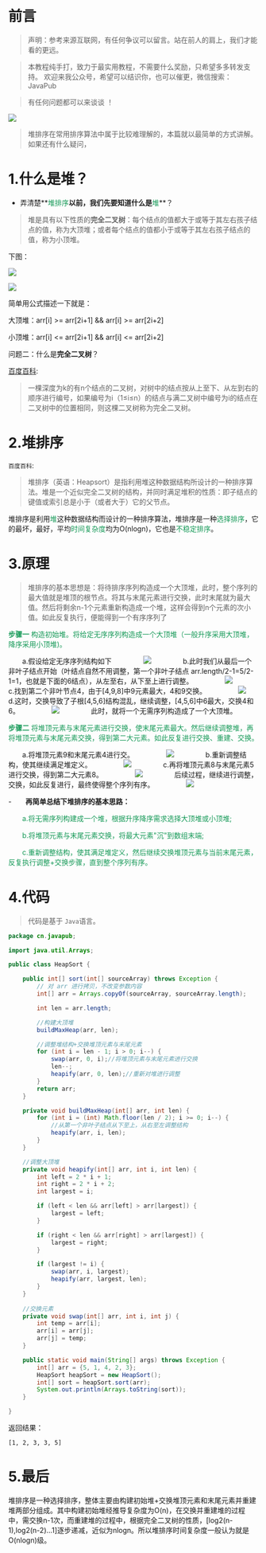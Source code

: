# 前言


> 声明：参考来源互联网，有任何争议可以留言。站在前人的肩上，我们才能看的更远。

> 本教程纯手打，致力于最实用教程，不需要什么奖励，只希望多多转发支持。
> 欢迎来我公众号，希望可以结识你，也可以催更，微信搜索：JavaPub

> 有任何问题都可以来谈谈 ！

![](https://img-blog.csdnimg.cn/20200616161009430.jpg)

> 堆排序在常用排序算法中属于比较难理解的，本篇就以最简单的方式讲解。如果还有什么疑问，

# 1.什么是堆？

- 弄清楚**<font color=#159957>堆排序</font>**以前，我们先要知道什么是**<font color=#159957>堆</font>**？

> 堆是具有以下性质的**完全二叉树**：每个结点的值都大于或等于其左右孩子结点的值，称为大顶堆；或者每个结点的值都小于或等于其左右孩子结点的值，称为小顶堆。



下图：

![](大顶堆.jpg)


![](小顶堆.jpg)

简单用公式描述一下就是：

大顶堆：arr[i] >= arr[2i+1] && arr[i] >= arr[2i+2]  

小顶堆：arr[i] <= arr[2i+1] && arr[i] <= arr[2i+2]  



问题二：什么是**完全二叉树**？



[百度百科](https://baike.baidu.com/item/%E5%AE%8C%E5%85%A8%E4%BA%8C%E5%8F%89%E6%A0%91/7773232?fr=aladdin):

> 一棵深度为k的有n个结点的二叉树，对树中的结点按从上至下、从左到右的顺序进行编号，如果编号为i（1≤i≤n）的结点与满二叉树中编号为i的结点在二叉树中的位置相同，则这棵二叉树称为完全二叉树。



# 2.堆排序

`百度百科`:

> 堆排序（英语：Heapsort）是指利用堆这种数据结构所设计的一种排序算法。堆是一个近似完全二叉树的结构，并同时满足堆积的性质：即子结点的键值或索引总是小于（或者大于）它的父节点。



堆排序是利用<font color=#159957>堆</font>这种数据结构而设计的一种排序算法，堆排序是一种<font color=#159957>选择排序</font>，它的最坏，最好，平均<font color=#159957>时间复杂度</font>均为O(nlogn)，它也是<font color=#159957>不稳定排序</font>。




# 3.原理

> 堆排序的基本思想是：将待排序序列构造成一个大顶堆，此时，整个序列的最大值就是堆顶的根节点。将其与末尾元素进行交换，此时末尾就为最大值。然后将剩余n-1个元素重新构造成一个堆，这样会得到n个元素的次小值。如此反复执行，便能得到一个有序序列了



<font color=#159957>**步骤一** 构造初始堆。将给定无序序列构造成一个大顶堆（一般升序采用大顶堆，降序采用小顶堆)。</font>

　　a.假设给定无序序列结构如下
　　
　　![](步骤一a.png)
　　
　　b.此时我们从最后一个非叶子结点开始（叶结点自然不用调整，第一个非叶子结点 arr.length/2-1=5/2-1=1，也就是下面的6结点），从左至右，从下至上进行调整。
　　
　　![](步骤一b.png)
　　
　　c.找到第二个非叶节点4，由于[4,9,8]中9元素最大，4和9交换。
　　
　　![](步骤一c.png)
　　
　　d.这时，交换导致了子根[4,5,6]结构混乱，继续调整，[4,5,6]中6最大，交换4和6。
　　
　　![](步骤一d.png)
　　
　　此时，就将一个无需序列构造成了一个大顶堆。
　　

<font color=#159957>**步骤二** 将堆顶元素与末尾元素进行交换，使末尾元素最大。然后继续调整堆，再将堆顶元素与末尾元素交换，得到第二大元素。如此反复进行交换、重建、交换。</font>

　　a.将堆顶元素9和末尾元素4进行交。
　　
　　![](步骤二a.png)
　　
　　b.重新调整结构，使其继续满足堆定义。
　　
　　![](步骤二b.png)
　　
　　c.再将堆顶元素8与末尾元素5进行交换，得到第二大元素8。
　　
　　![](步骤二c.png)
　　
　　后续过程，继续进行调整，交换，如此反复进行，最终使得整个序列有序。
　　
　　![](步骤二d.png)
　　
　　
　　
　　

-　　**再简单总结下堆排序的基本思路：**


　　<font color=#159957>a.将无需序列构建成一个堆，根据升序降序需求选择大顶堆或小顶堆;</font>

　　<font color=#159957>b.将堆顶元素与末尾元素交换，将最大元素"沉"到数组末端;</font>

　　<font color=#159957>c.重新调整结构，使其满足堆定义，然后继续交换堆顶元素与当前末尾元素，反复执行调整+交换步骤，直到整个序列有序。</font>




# 4.代码

> 代码是基于 `Java`语言。

```java
package cn.javapub;

import java.util.Arrays;

public class HeapSort {

    public int[] sort(int[] sourceArray) throws Exception {
        // 对 arr 进行拷贝，不改变参数内容
        int[] arr = Arrays.copyOf(sourceArray, sourceArray.length);

        int len = arr.length;

        //构建大顶堆
        buildMaxHeap(arr, len);

        //调整堆结构+交换堆顶元素与末尾元素
        for (int i = len - 1; i > 0; i--) {
            swap(arr, 0, i);//将堆顶元素与末尾元素进行交换
            len--;
            heapify(arr, 0, len);//重新对堆进行调整
        }
        return arr;
    }

    private void buildMaxHeap(int[] arr, int len) {
        for (int i = (int) Math.floor(len / 2); i >= 0; i--) {
            //从第一个非叶子结点从下至上，从右至左调整结构
            heapify(arr, i, len);
        }
    }

    //调整大顶堆
    private void heapify(int[] arr, int i, int len) {
        int left = 2 * i + 1;
        int right = 2 * i + 2;
        int largest = i;

        if (left < len && arr[left] > arr[largest]) {
            largest = left;
        }

        if (right < len && arr[right] > arr[largest]) {
            largest = right;
        }

        if (largest != i) {
            swap(arr, i, largest);
            heapify(arr, largest, len);
        }
    }
    
    //交换元素
    private void swap(int[] arr, int i, int j) {
        int temp = arr[i];
        arr[i] = arr[j];
        arr[j] = temp;
    }

    public static void main(String[] args) throws Exception {
        int[] arr = {5, 1, 4, 2, 3};
        HeapSort heapSort = new HeapSort();
        int[] sort = heapSort.sort(arr);
        System.out.println(Arrays.toString(sort));
    }

}
```



返回结果：
```
[1, 2, 3, 3, 5]
```

# 5.最后

​		堆排序是一种选择排序，整体主要由构建初始堆+交换堆顶元素和末尾元素并重建堆两部分组成。其中构建初始堆经推导复杂度为O(n)，在交换并重建堆的过程中，需交换n-1次，而重建堆的过程中，根据完全二叉树的性质，[log2(n-1),log2(n-2)...1]逐步递减，近似为nlogn。所以堆排序时间复杂度一般认为就是O(nlogn)级。



